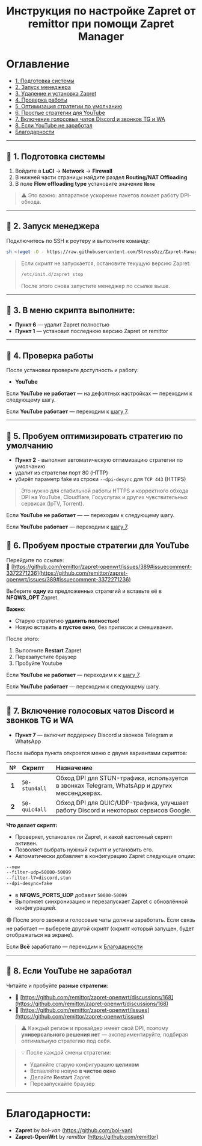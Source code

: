 <h1 align="center"> Инструкция по настройке Zapret от remittor при помощи Zapret Manager</h1>

# Оглавление

- [1. Подготовка системы](#-1-подготовка-системы)
- [2. Запуск менеджера](#-2-запуск-менеджера)
- [3. Удаление и установка Zapret](#-3-в-меню-скрипта-выполните)
- [4. Проверка работы](#-4-проверка-работы)
- [5. Оптимизация стратегии по умолчанию](#-5-пробуем-оптимизировать-стратегию-по-умолчанию)
- [6. Простые стратегии для YouTube](#-6-пробуем-простые-стратегии-для-youtube)
- [7. Включение голосовых чатов Discord и звонков TG и WA](#-7-включение-голосовых-чатов-discord-и-звонков-tg-и-wa)
- [8. Если YouTube не заработал](#-8-если-youtube-не-заработал)
- [Благодарности](#благодарности)

---

## 🔹 1. Подготовка системы

1. Войдите в **LuCI** → **Network** → **Firewall**
2. В нижней части страницы найдите раздел **Routing/NAT Offloading**
3. В поле **Flow offloading type** установите значение **`None`**

> ⚠️ Это важно: аппаратное ускорение пакетов ломает работу DPI-обхода.

---

## 🔹 2. Запуск менеджера

Подключитесь по SSH к роутеру и выполните команду:

```bash
sh <(wget -O - https://raw.githubusercontent.com/StressOzz/Zapret-Manager/main/Zapret-Manager.sh)
```

>Если скрипт не запускается, остановите текущую версию Zapret:
>```bash
>/etc/init.d/zapret stop
>```
>После этого снова запустите менеджер по ссылке выше.

---

## 🔹 3. В меню скрипта выполните:

- **Пункт 6** — удалит Zapret полностью  
- **Пункт 1** — установит последнюю версию Zapret от remittor

---

## 🔹 4. Проверка работы

После установки проверьте доступность и работу:
- **YouTube**

Если **YouTube не работает** — на дефолтных настройках — переходим к следующему шагу.

Если **YouTube работает** — переходим к [шагу 7](#-7-Если-YouTube-заработал).

---
## 🔹 5. Пробуем оптимизировать стратегию по умолчанию

- **Пункт 2** - выполнит автоматическую оптимизацию стратегии по умолчанию
- удалит из стратегии порт 80 (HTTP)
- убирёт параметр fake из строки `--dpi-desync` для `TCP 443` (HTTPS)

> Это нужно для стабильной работы HTTPS и корректного обхода DPI на YouTube, Cloudflare, Госуслугах и других чувствительных сервисах (IpTV, Torrent).

Если **YouTube не работает** —  — переходим к следующему шагу.

Если **YouTube работает** — переходим к [шагу 7](#-7-Если-YouTube-заработал).

## 🔹 6. Пробуем простые стратегии для YouTube

Перейдите по ссылке:  
🔗 [https://github.com/remittor/zapret-openwrt/issues/389#issuecomment-3372271236](https://github.com/remittor/zapret-openwrt/issues/389#issuecomment-3372271236)

Выберите **одну** из предложенных стратегий и вставьте её в **NFQWS_OPT** Zapret.

**Важно:**
- Старую стратегию **удалить полностью!**
- Новую вставить **в пустое окно**, без приписок и смешивания.

После этого:
1. Выполните **Restart** Zapret
2. Перезапустите браузер
3. Пробуйте Youtube

Если **YouTube не работает** — переходим к к [шагу 7](#-8-если-youtube-не-заработал).

Если **YouTube работает** —  переходим к следующему шагу.

---

## 🔹 7. Включение голосовых чатов Discord и звонков TG и WA

- **Пункт 7** — включит поддержку Discord и звонков Telegram и WhatsApp

После выбора пункта откроется меню с двумя вариантами скриптов:

| № | Скрипт | Назначение |
|:-:|:--|:--|
| **1** | `50-stun4all` | Обход DPI для STUN-трафика, используется в звонках Telegram, WhatsApp и других мессенджерах. |
| **2** | `50-quic4all` | Обход DPI для QUIC/UDP-трафика, улучшает работу Discord и некоторых сервисов Google. |

**Что делает скрипт:**

- Проверяет, установлен ли Zapret, и какой кастомный скрипт активен.  
- Позволяет выбрать нужный скрипт и установить его.  
- Автоматически добавляет в конфигурацию Zapret следующие опции:
```bash
--new
--filter-udp=50000-50099
--filter-l7=discord,stun
--dpi-desync=fake
```
- в **NFQWS_PORTS_UDP** добавит `50000-50099`
- Выполняет синхронизацию и перезапускает Zapret с обновлённой конфигурацией.

🟢 После этого звонки и голосовые чаты должны заработать.
Если связь не работает — выберете другой скрипт (скрипт который запущен, будет отображаться на экране).

Если **Всё** заработало — переходим к [Благодарности](#благодарности)

---

## 🔹 8. Если YouTube не заработал

Читайте и пробуйте **разные стратегии**:
- 🔗 [https://github.com/remittor/zapret-openwrt/discussions/168](https://github.com/remittor/zapret-openwrt/discussions/168)
- 🔗 [https://github.com/remittor/zapret-openwrt/issues](https://github.com/remittor/zapret-openwrt/issues)

> ⚠️ Каждый регион и провайдер имеет свой DPI, поэтому **универсального решения нет** — экспериментируйте, подбирая оптимальную стратегию под себя.

> 💡 После каждой смены стратегии:
> - Удаляйте старую конфигурацию **целиком**
> - Вставляйте новую **в чистое окно**
> - Делайте **Restart** Zapret
> - Перезапускайте браузер

---

# Благодарности:

- **Zapret** by *bol-van* (https://github.com/bol-van)
- **Zapret-OpenWrt** by *remittor* (https://github.com/remittor)
